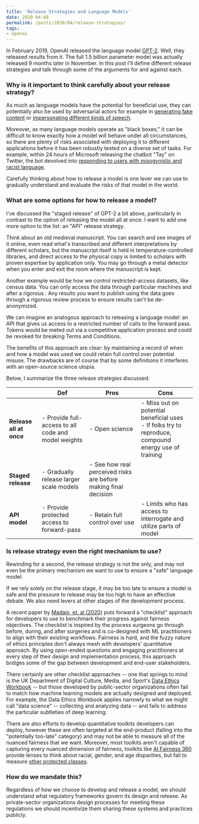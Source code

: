 ```yaml
---
title: 'Release Strategies and Language Models'
date: 2020-04-08
permalink: /posts/2030/04/release-strategies/
tags:
- openai
---
```


In February 2019, OpenAI released the language model [GPT-2]([https://openai.com/blog/better-language-models/](https://openai.com/blog/better-language-models/)). Well, they released results from it. The full 1.5 billion parameter model was actually released 9 months later in November. In this post I'll define different release strategies and talk through some of the arguments for and against each. 

### Why is it important to think carefully about your release strategy?

As much as language models have the potential for beneficial use, they can potentially also be used by adversarial actors for example in [generating fake content](http://google.com) or [impersonating different kinds of speech](http://google.com). 

Moreover, as many language models operate as "black boxes," it can be difficult to know exactly how a model will behave under all circumstances, so there are plenty of risks associated with deploying it to different applications before it has been robustly tested on a diverse set of tasks. For example, within 24 hours of Microsoft releasing the chatbot "Tay" on Twitter, the bot devolved into [responding to users with misogynistic and racist language](https://www.theverge.com/2016/3/24/11297050/tay-microsoft-chatbot-racist). 

Carefully thinking about how to release a model is one lever we can use to gradually understand and evaluate the risks of that model in the world.

### What are some options for how to release a model?

I've discussed the "staged release" of GPT-2 a bit above, particularly in contrast to the option of releasing the model all at once. I want to add one more option to the list: an "API" release strategy. 

Think about an old medieval manuscript. You can search and see images of it online, even read what's transcribed and different interpretations by different scholars, but the manuscript itself is held in temperature-controlled libraries, and direct access to the physical copy is limited to scholars with proven expertise by application only. You may go through a metal detector when you enter and exit the room where the manuscript is kept.

Another example would be how we control restricted-access datasets, like census data. You can only access the data through particular machines and after a rigorous . Any results you want to publish using the data goes through a rigorous review process to ensure results can't be de-anonymized.

We can imagine an analogous approach to releasing a language model: an API that gives us access to a restricted number of calls to the forward pass. Tokens would be meted out via a competitive application process and could be revoked for breaking Terms and Conditions.

The benefits of this approach are clear: by maintaining a record of when and how a model was used we could retain full control over potential misuse. The drawbacks are of course that by some definitions it interferes with an open-source science utopia. 

Below, I summarize the three release strategies discussed:

|  	| Def 	| Pros 	| Cons | 
|---------------------	|--------------------------------------------------------	|---------------------------------------------------------------	|-----------------------------------------------------------------	|
| **Release all at once** 	| - Provide full-access to all code and model weights | - Open science 	| - Miss out on potential beneficial uses <br>- If folks try to reproduce, compound energy use of training 	|
| **Staged release** 	| - Gradually release larger scale models 	| - See how real perceived risks are before making final decision 	|  	|
| **API model** 	| - Provide protected access to forward-pass 	| - Retain full control over use 	| - Limits who has access to interrogate and utilize parts of model 	|

### Is release strategy even the right mechanism to use?

Rewinding for a second, the release strategy is not the only, and may not even be the primary mechanism we want to use to ensure a "safe" language model. 

If we rely solely on the release stage, it may be too late to ensure a model is safe and the pressure to release may be too high to have an effective debate. We also need levers at other stages of the development process.

A recent paper by [Madaio, et. al (2020)](http://www.jennwv.com/papers/checklists.pdf) puts forward a "checklist" approach for developers to use to benchmark their progress against fairness objectives. The checklist is inspired by the process surgeons go through before, during, and after surgeries and is co-designed with ML practitioners to align with their existing workflows. Fairness is hard, and the fuzzy nature of ethics principles don't always mesh with developers' quantitative approach. By using open-ended questions and engaging practitioners at every step of their design and implementation process, this approach bridges some of the gap between development and end-user stakeholders. 

There certainly are other checklist approaches -- one that springs to mind is the UK Department of Digital Culture, Media, and Sport's [Data Ethics Workbook](https://www.gov.uk/government/publications/data-ethics-workbook) -- but those developed by public-sector organizations often fail to match how machine learning models are actually designed and deployed. For example, the Data Ethics Workbook applies narrowly to what we might call "data science" -- collecting and analyzing data -- and fails to address the particular subtleties of deep learning.

There are also efforts to develop quantitative toolkits developers can deploy, however these are often targeted at the end-product (falling into the "potentially too-late" category) and may not be able to measure all of the nuanced fairness that we want. Moreover, most toolkits aren't capable of capturing every nuanced dimension of fairness, toolkits like [AI Fairness 360](http://aif360.mybluemix.net/) provide lenses to think about racial, gender, and age disparities, but fail to measure [other protected classes](https://www.un.org/ruleoflaw/thematic-areas/human-rights/equality-and-non-discrimination/).

### How do we mandate this?

Regardless of how we choose to develop and release a model, we should understand what regulatory frameworks govern its design and release. As private-sector organizations design processes for meeting these regulations we should incentivize them sharing these systems and practices publicly.